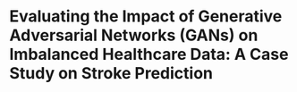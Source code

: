 # Evaluating the Impact of Generative Adversarial Networks (GANs) on Imbalanced Healthcare Data: A Case Study on Stroke Prediction
